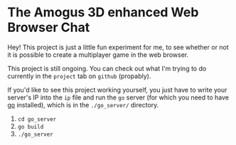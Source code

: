 # The Amogus 3D enhanced Web Browser Chat

Hey! This project is just a little fun experiment for me, to see whether or not it is possible to create a multiplayer game in the web browser.

This project is still ongoing. You can check out what I'm trying to do currently in the `project` tab on `github` (propably).

If you'd like to see this project working yourself, you just have to write your server's IP into the `ip` file and run the `go` server (for which you need to have [go](https://golang.org/) installed), which is in the `./go_server/` directory.

1. `cd go_server`
2. `go build`
3. `./go_server`